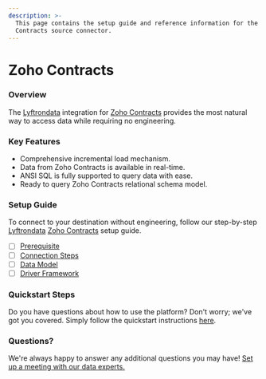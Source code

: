 ```yaml
---
description: >-
  This page contains the setup guide and reference information for the Zoho
  Contracts source connector.
---
```


# Zoho Contracts

### Overview

The [Lyftrondata](https://www.lyftrondata.com/) integration for [Zoho Contracts](https://www.lyftrondata.com/integration/business-analytics/zoho-contracts/) provides the most natural way to access data while requiring no engineering.

### Key Features

* Comprehensive incremental load mechanism.
* Data from Zoho Contracts is available in real-time.
* ANSI SQL is fully supported to query data with ease.
* Ready to query Zoho Contracts relational schema model.

### Setup Guide

To connect to your destination without engineering, follow our step-by-step [Lyftrondata](https://www.lyftrondata.com/) [Zoho Contracts](https://www.lyftrondata.com/integration/business-analytics/zoho-contracts/) setup guide.

* [ ] [Prerequisite](prerequisite.md)
* [ ] [Connection Steps](connection-steps.md)
* [ ] [Data Model](data-model/erd.md)
* [ ] [Driver Framework](driver-framework/)

### Quickstart Steps

Do you have questions about how to use the platform? Don't worry; we've got you covered. Simply follow the quickstart instructions [here](./).

### Questions? <a href="#questions" id="questions"></a>

We're always happy to answer any additional questions you may have! [Set up a meeting with our data experts.](https://www.lyftrondata.com/book-a-meeting/)
